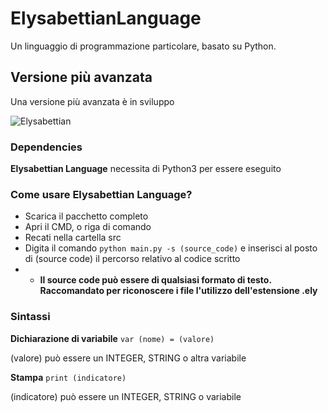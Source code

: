 # ElysabettianLanguage
Un linguaggio di programmazione particolare, basato su Python.

## Versione più avanzata
Una versione più avanzata è in sviluppo

![Elysabettian](https://user-images.githubusercontent.com/86408279/123461546-82979300-d5e9-11eb-8493-d6844dd1b20f.png)

### Dependencies
**Elysabettian Language** necessita di Python3 per essere eseguito
### Come usare Elysabettian Language?

- Scarica il pacchetto completo
- Apri il CMD, o riga di comando
- Recati nella cartella src
- Digita il comando `python main.py -s (source_code)` e inserisci al posto di (source code) il percorso relativo al codice scritto
- - **Il source code può essere di qualsiasi formato di testo. Raccomandato per riconoscere i file l'utilizzo dell'estensione .ely**

### Sintassi
**Dichiarazione di variabile**
`var (nome) = (valore)`

(valore) può essere un INTEGER, STRING o altra variabile

**Stampa**
`print (indicatore)`

(indicatore) può essere un INTEGER, STRING o variabile

